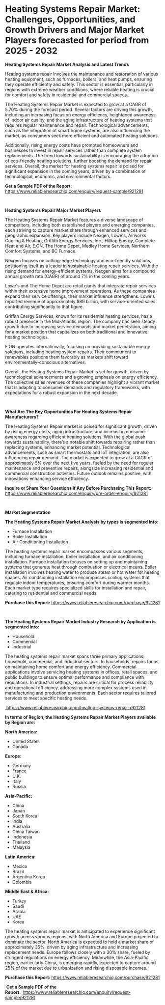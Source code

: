 <p><h1>Heating Systems Repair Market: Challenges, Opportunities, and Growth Drivers and Major Market Players forecasted for period from 2025 - 2032</h1></p><p><strong>Heating Systems Repair Market Analysis and Latest Trends</strong></p>
<p><p>Heating systems repair involves the maintenance and restoration of various heating equipment, such as furnaces, boilers, and heat pumps, ensuring they operate efficiently and safely. This sector is essential, particularly in regions with extreme weather conditions, where reliable heating is crucial for comfort and safety in residential and commercial spaces.</p><p>The Heating Systems Repair Market is expected to grow at a CAGR of 5.70% during the forecast period. Several factors are driving this growth, including an increasing focus on energy efficiency, heightened awareness of indoor air quality, and the aging infrastructure of heating systems that requires regular maintenance and repair. Technological advancements, such as the integration of smart home systems, are also influencing the market, as consumers seek more efficient and automated heating solutions. </p><p>Additionally, rising energy costs have prompted homeowners and businesses to invest in repair services rather than complete system replacements. The trend towards sustainability is encouraging the adoption of eco-friendly heating solutions, further boosting the demand for repair services. Overall, the market for heating systems repair is poised for significant expansion in the coming years, driven by a combination of technological, economic, and environmental factors.</p></p>
<p><strong>Get a Sample PDF of the Report:&nbsp;</strong> <a href="https://www.reliableresearchiq.com/enquiry/request-sample/921281?utm_campaign=2336&utm_medium=2&utm_source=Github&utm_content=ia&utm_term=16042025&utm_id=heating-systems-repair">https://www.reliableresearchiq.com/enquiry/request-sample/921281</a></p>
<p>&nbsp;</p>
<p><strong>Heating Systems Repair Major Market Players</strong></p>
<p><p>The Heating Systems Repair Market features a diverse landscape of competitors, including both established players and emerging companies, each striving to capture market share through enhanced services and geographic expansion. Key players include Nexgen, Lowe's, Airworks Cooling & Heating, Griffith Energy Services, Inc., Hilltop Energy, Complete Heat and Air, E.ON, The Home Depot, Medley Home Services, Northern Comfort Systems, and BC Furnace.</p><p>Nexgen focuses on cutting-edge technology and eco-friendly solutions, positioning itself as a leader in sustainable heating repair services. With the rising demand for energy-efficient systems, Nexgen aims for a compound annual growth rate (CAGR) of around 7% in the coming years.</p><p>Lowe's and The Home Depot are retail giants that integrate repair services within their extensive home improvement operations. As these companies expand their service offerings, their market influence strengthens. Lowe's reported revenue of approximately $89 billion, with service-oriented sales contributing significantly to that figure.</p><p>Griffith Energy Services, known for its residential heating services, has a robust presence in the Mid-Atlantic region. The company has seen steady growth due to increasing service demands and market penetration, aiming for a market position that capitalizes on both traditional and innovative heating technologies.</p><p>E.ON operates internationally, focusing on providing sustainable energy solutions, including heating system repairs. Their commitment to renewables positions them favorably as markets shift toward environmentally-conscious alternatives.</p><p>Overall, the Heating Systems Repair Market is set for growth, driven by technological advancements and a growing emphasis on energy efficiency. The collective sales revenues of these companies highlight a vibrant market that is adapting to consumer demands and regulatory frameworks, with expectations for a robust expansion in the next decade.</p></p>
<p>&nbsp;</p>
<p><strong>What Are The Key Opportunities For Heating Systems Repair Manufacturers?</strong></p>
<p><p>The Heating Systems Repair market is poised for significant growth, driven by rising energy costs, aging infrastructure, and increasing consumer awareness regarding efficient heating solutions. With the global push towards sustainability, there’s a notable shift towards repairing rather than replacing systems, enhancing market potential. Technological advancements, such as smart thermostats and IoT integration, are also influencing repair demand. The market is expected to grow at a CAGR of approximately 5% over the next five years, fueled by the need for regular maintenance and preventive repairs, alongside increasing residential and commercial construction activities. Future outlook remains positive, with innovations enhancing service efficiency.</p></p>
<p><strong>Inquire or Share Your Questions If Any Before Purchasing This Report:</strong> <a href="https://www.reliableresearchiq.com/enquiry/pre-order-enquiry/921281?utm_campaign=2336&utm_medium=2&utm_source=Github&utm_content=ia&utm_term=16042025&utm_id=heating-systems-repair">https://www.reliableresearchiq.com/enquiry/pre-order-enquiry/921281</a></p>
<p>&nbsp;</p>
<p><strong>Market Segmentation</strong></p>
<p><strong>The Heating Systems Repair Market Analysis by types is segmented into:</strong></p>
<p><ul><li>Furnace Installation</li><li>Boiler Installation</li><li>Air Conditioning Installation</li></ul></p>
<p><p>The heating systems repair market encompasses various segments, including furnace installation, boiler installation, and air conditioning installation. Furnace installation focuses on setting up and maintaining systems that generate heat through combustion or electrical means. Boiler installation involves heating water to produce steam or hot water for heating spaces. Air conditioning installation encompasses cooling systems that regulate indoor temperatures, ensuring comfort during warmer months. Each market type requires specialized skills for installation and repair, catering to residential and commercial needs.</p></p>
<p><strong>Purchase this Report:&nbsp;</strong><a href="https://www.reliableresearchiq.com/purchase/921281?utm_campaign=2336&utm_medium=2&utm_source=Github&utm_content=ia&utm_term=16042025&utm_id=heating-systems-repair">https://www.reliableresearchiq.com/purchase/921281</a></p>
<p>&nbsp;</p>
<p><strong>The Heating Systems Repair Market Industry Research by Application is segmented into:</strong></p>
<p><ul><li>Household</li><li>Commercial</li><li>Industrial</li></ul></p>
<p><p>The heating systems repair market spans three primary applications: household, commercial, and industrial sectors. In households, repairs focus on maintaining home comfort and energy efficiency. Commercial applications involve servicing heating systems in offices, retail spaces, and public buildings to ensure optimal performance and compliance with regulations. In industrial settings, repairs are critical for process reliability and operational efficiency, addressing more complex systems used in manufacturing and production environments. Each sector requires tailored services to meet specific heating needs.</p></p>
<p><a href="https://www.reliableresearchiq.com/heating-systems-repair-r921281?utm_campaign=2336&utm_medium=2&utm_source=Github&utm_content=ia&utm_term=16042025&utm_id=heating-systems-repair">&nbsp;https://www.reliableresearchiq.com/heating-systems-repair-r921281</a></p>
<p><strong>In terms of Region, the Heating Systems Repair Market Players available by Region are:</strong></p>
<p>
    <p> <strong> North America: </strong>
        <ul>
            <li>United States</li>
            <li>Canada</li>
        </ul>
        </p> 
    <p> <strong> Europe: </strong>
        <ul>
            <li>Germany</li>
            <li>France</li>
            <li>U.K.</li>
            <li>Italy</li>
            <li>Russia</li>
        </ul>
        </p> 
    <p> <strong> Asia-Pacific: </strong>
        <ul>
            <li>China</li>
            <li>Japan</li>
            <li>South Korea</li>
            <li>India</li>
            <li>Australia</li>
            <li>China Taiwan</li>
            <li>Indonesia</li>
            <li>Thailand</li>
            <li>Malaysia</li>
        </ul>
        </p> 
    <p> <strong> Latin America: </strong>
        <ul>
            <li>Mexico</li>
            <li>Brazil</li>
            <li>Argentina Korea</li>
            <li>Colombia</li>
        </ul>
        </p> 
    <p> <strong> Middle East & Africa: </strong>
        <ul>
            <li>Turkey</li>
            <li>Saudi</li>
            <li>Arabia</li>
            <li>UAE</li>
            <li>Korea</li>
        </ul>
    </p>
    </p>
<p><p>The heating systems repair market is anticipated to experience significant growth across various regions, with North America and Europe projected to dominate the sector. North America is expected to hold a market share of approximately 35%, driven by aging infrastructure and increasing replacement needs. Europe follows closely with a 30% share, fueled by stringent regulations on energy efficiency. Meanwhile, the Asia-Pacific region, particularly China, is emerging rapidly, expected to capture around 25% of the market due to urbanization and rising disposable incomes.</p></p>
<p><strong>Purchase this Report: </strong><a href="https://www.reliableresearchiq.com/purchase/921281?utm_campaign=2336&utm_medium=2&utm_source=Github&utm_content=ia&utm_term=16042025&utm_id=heating-systems-repair">https://www.reliableresearchiq.com/purchase/921281</a></p>
<p>&nbsp;<strong>Get a Sample PDF of the Report:&nbsp;&nbsp;</strong><a href="https://www.reliableresearchiq.com/enquiry/request-sample/921281?utm_campaign=2336&utm_medium=2&utm_source=Github&utm_content=ia&utm_term=16042025&utm_id=heating-systems-repair">https://www.reliableresearchiq.com/enquiry/request-sample/921281</a></p>
<p><strong></strong></p>
<p><p></p><p></p><p></p></p>